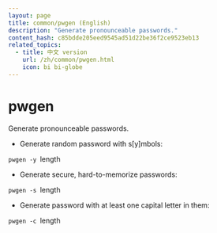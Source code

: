 ```yaml
---
layout: page
title: common/pwgen (English)
description: "Generate pronounceable passwords."
content_hash: c85bdde205eed9545ad51d22be36f2ce9523eb13
related_topics:
  - title: 中文 version
    url: /zh/common/pwgen.html
    icon: bi bi-globe
---
```

# pwgen

Generate pronounceable passwords.

- Generate random password with s[y]mbols:

`pwgen -y `<span class="tldr-var badge badge-pill bg-dark-lm bg-white-dm text-white-lm text-dark-dm font-weight-bold">length</span>

- Generate secure, hard-to-memorize passwords:

`pwgen -s `<span class="tldr-var badge badge-pill bg-dark-lm bg-white-dm text-white-lm text-dark-dm font-weight-bold">length</span>

- Generate password with at least one capital letter in them:

`pwgen -c `<span class="tldr-var badge badge-pill bg-dark-lm bg-white-dm text-white-lm text-dark-dm font-weight-bold">length</span>
